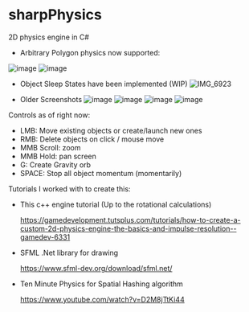 # sharpPhysics
2D physics engine in C#

* Arbitrary Polygon physics now supported:

![image](https://github.com/user-attachments/assets/748ab34d-d570-4e6d-9157-5661fad7351d)
![image](https://github.com/user-attachments/assets/228bfc7f-c784-4b9b-90ea-41914142d307)

* Object Sleep States have been implemented (WIP)
![IMG_6923](https://github.com/user-attachments/assets/b48e7793-762c-4768-8609-9f0ab265a45c)

* Older Screenshots
![image](https://github.com/user-attachments/assets/5780a59d-bd7c-469f-8c92-f8b03be4f223)
![image](https://github.com/user-attachments/assets/83f52229-d30a-47b0-9467-e96b4445126b)
![image](https://github.com/user-attachments/assets/f51c6901-9197-45fd-956d-20997dabc3d1)
![image](https://github.com/user-attachments/assets/b32b5011-4df3-4fcf-81ab-707044529b9f)


Controls as of right now:

* LMB: Move existing objects or create/launch new ones
* RMB: Delete objects on click / mouse move
* MMB Scroll: zoom
* MMB Hold: pan screen
* G: Create Gravity orb
* SPACE: Stop all object momentum (momentarily)

Tutorials I worked with to create this:

* This c++ engine tutorial (Up to the rotational calculations)

    https://gamedevelopment.tutsplus.com/tutorials/how-to-create-a-custom-2d-physics-engine-the-basics-and-impulse-resolution--gamedev-6331

* SFML .Net library for drawing
  
    https://www.sfml-dev.org/download/sfml.net/
  
* Ten Minute Physics for Spatial Hashing algorithm

    https://www.youtube.com/watch?v=D2M8jTtKi44
